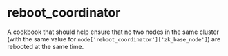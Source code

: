 # reboot_coordinator

A cookbook that should help ensure that no two nodes in the same cluster (with the same value for `node['reboot_coordinator']['zk_base_node']`) are rebooted at the same time.
